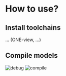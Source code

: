 # How to use?

## Install toolchains

... (ONE-view, ...)

## Compile models

![debug](https://user-images.githubusercontent.com/10216715/174795531-9868f1e0-25ab-4ae3-bf65-fe8385a7ba76.gif)
![compile](https://user-images.githubusercontent.com/10216715/174796457-4dae4a77-04e1-4e5c-9453-77ebfb65182a.gif)
